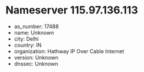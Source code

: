 # Nameserver 115.97.136.113

* as_number: 17488
* name: Unknown
* city: Delhi
* country: IN
* organization: Hathway IP Over Cable Internet
* version: Unknown
* dnssec: Unknown
